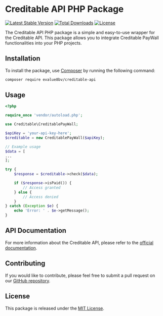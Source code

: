# Creditable API PHP Package

[![Latest Stable Version](https://poser.pugx.org/evalue8bv/creditable-api/v)](https://packagist.org/packages/evalue8bv/creditable-api)
[![Total Downloads](https://poser.pugx.org/evalue8bv/creditable-api/downloads)](https://packagist.org/packages/evalue8bv/creditable-api)
[![License](https://poser.pugx.org/evalue8bv/creditable-api/license)](https://packagist.org/packages/evalue8bv/creditable-api)

The Creditable API PHP package is a simple and easy-to-use wrapper for the Creditable API. This package allows you to integrate Creditable PayWall functionalities into your PHP projects.

## Installation

To install the package, use [Composer](https://getcomposer.org/) by running the following command:

```sh
composer require evalue8bv/creditable-api
```

## Usage

```php
<?php

require_once 'vendor/autoload.php';

use Creditable\CreditablePayWall;

$apiKey = 'your-api-key-here';
$creditable = new CreditablePayWall($apiKey);

// Example usage
$data = [
...
];

try {
    $response = $creditable->check($data);

    if ($response->isPaid()) {
        // Access granted
    } else {
        // Access denied
    }
} catch (Exception $e) {
    echo 'Error: ' . $e->getMessage();
}

```

## API Documentation

For more information about the Creditable API, please refer to the [official documentation](https://www.creditable.news/en/integration-manual).

## Contributing

If you would like to contribute, please feel free to submit a pull request on our [GitHub repository](https://github.com/eValue8bv/creditable-api).

## License

This package is released under the [MIT License](https://opensource.org/licenses/MIT).
